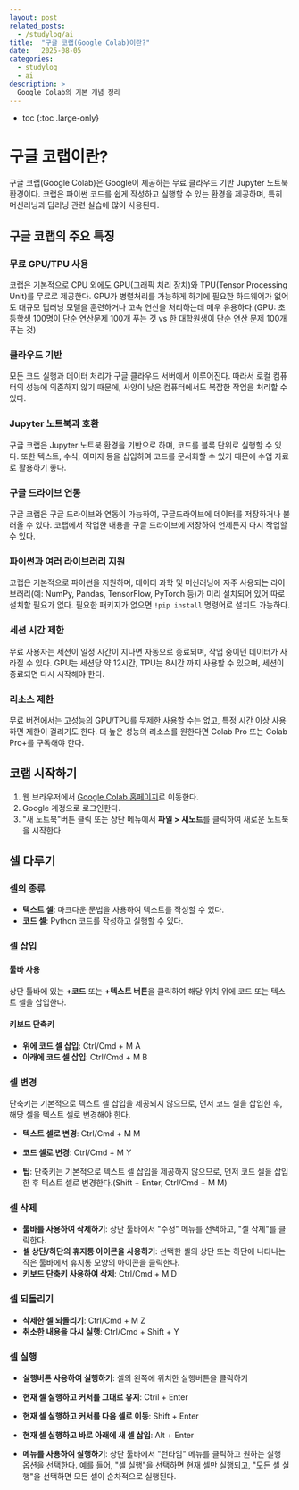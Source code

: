 ```yaml
---
layout: post
related_posts:
  - /studylog/ai
title:  "구글 코랩(Google Colab)이란?"
date:   2025-08-05
categories:
  - studylog
  - ai
description: >
  Google Colab의 기본 개념 정리
---
```

* toc
{:toc .large-only}

# 구글 코랩이란?
구글 코랩(Google Colab)은 Google이 제공하는 무료 클라우드 기반 Jupyter 노트북 환경이다. 코랩은 파이썬 코드를 쉽게 작성하고 실행할 수 있는 환경을 제공하며, 특히 머신러닝과 딥러닝 관련 실습에 많이 사용된다.

## 구글 코랩의 주요 특징
### 무료 GPU/TPU 사용
코랩은 기본적으로 CPU 외에도 GPU(그래픽 처리 장치)와 TPU(Tensor Processing Unit)를 무료로 제공한다.
GPU가 병렬처리를 가능하게 하기에 필요한 하드웨어가 없어도 대규모 딥러닝 모델을 훈련하거나 고속 연산을 처리하는데 매우 유용하다.(GPU: 초등학생 100명이 단순 연산문제 100개 푸는 것 vs 한 대학원생이 단순 연산 문제 100개 푸는 것)
### 클라우드 기반 
모든 코드 실행과 데이터 처리가 구글 클라우드 서버에서 이루어진다. 따라서 로컬 컴퓨터의 성능에 의존하지 않기 때문에, 사양이 낮은 컴퓨터에서도 복잡한 작업을 처리할 수 있다.
### Jupyter 노트북과 호환
구글 코랩은 Jupyter 노트북 환경을 기반으로 하며, 코드를 블록 단위로 실행할 수 있다. 또한 텍스트, 수식, 이미지 등을 삽입하여 코드를 문서화할 수 있기 때문에 수업 자료로 활용하기 좋다.
### 구글 드라이브 연동
구글 코랩은 구글 드라이브와 연동이 가능하여, 구글드라이브에 데이터를 저장하거나 불러올 수 있다. 코랩에서 작업한 내용을 구글 드라이브에 저장하여 언제든지 다시 작업할 수 있다.
### 파이썬과 여러 라이브러리 지원
코랩은 기본적으로 파이썬을 지원하며, 데이터 과학 및 머신러닝에 자주 사용되는 라이브러리(예: NumPy, Pandas, TensorFlow, PyTorch 등)가 미리 설치되어 있어 따로 설치할 필요가 없다. 필요한 패키지가 없으면 `!pip install` 명령어로 설치도 가능하다.
### 세션 시간 제한
무료 사용자는 세션이 일정 시간이 지나면 자동으로 종료되며, 작업 중이던 데이터가 사라질 수 있다. GPU는 세션당 약 12시간, TPU는 8시간 까지 사용할 수 있으며, 세션이 종료되면 다시 시작해야 한다.
### 리소스 제한
무료 버전에서는 고성능의 GPU/TPU를 무제한 사용할 수는 없고, 특정 시간 이상 사용하면 제한이 걸리기도 한다. 더 높은 성능의 리소스를 원한다면 Colab Pro 또는 Colab Pro+를 구독해야 한다.

## 코랩 시작하기
1. 웹 브라우저에서 [Google Colab 홈페이지](https://colab.research.google.com)로 이동한다.
2. Google 계정으로 로그인한다.
3. "새 노트북"버튼 클릭 또는 상단 메뉴에서 **파일 > 새노트**를 클릭하여 새로운 노트북을 시작한다.

## 셀 다루기
### 셀의 종류
* **텍스트 셀**: 마크다운 문법을 사용하여 텍스트를 작성할 수 있다.
* **코드 셀**: Python 코드를 작성하고 실행할 수 있다.
### 셀 삽입 
#### 툴바 사용
상단 툴바에 있는 **+코드** 또는 **+텍스트 버튼**을 클릭하여 해당 위치 위에 코드 또는 텍스트 셀을 삽입한다.
#### 키보드 단축키
* **위에 코드 셀 삽입**: Ctrl/Cmd + M A
* **아래에 코드 셀 삽입**: Ctrl/Cmd + M B
### 셀 변경
단축키는 기본적으로 텍스트 셀 삽입을 제공되지 않으므로, 먼저 코드 셀을 삽입한 후, 해당 셀을 텍스트 셀로 변경해야 한다.

* **텍스트 셀로 변경**: Ctrl/Cmd + M M
* **코드 셀로 변경**: Ctrl/Cmd + M Y

* **팁**: 단축키는 기본적으로 텍스트 셀 삽입을 제공하지 않으므로, 먼저 코드 셀을 삽입한 후 텍스트 셀로 변경한다.(Shift + Enter, Ctrl/Cmd + M M)
### 셀 삭제
* **툴바를 사용하여 삭제하기**: 상단 툴바에서 "수정" 메뉴를 선택하고, "셀 삭제"를 클릭한다.
* **셀 상단/하단의 휴지통 아이콘을 사용하기**: 선택한 셀의 상단 또는 하단에 나타나는 작은 툴바에서 휴지통 모양의 아이콘을 클릭한다.
* **키보드 단축키 사용하여 삭제**: Ctrl/Cmd + M D
### 셀 되돌리기
* **삭제한 셀 되돌리기**: Ctrl/Cmd + M Z
* **취소한 내용을 다시 실행**: Ctrl/Cmd + Shift + Y
### 셀 실행
* **실행버튼 사용하여 실행하기**: 셀의 왼쪽에 위치한 실행버튼을 클릭하기

* **현재 셀 실행하고 커서를 그대로 유지**: Ctril + Enter
* **현재 셀 실행하고 커서를 다음 셀로 이동**: Shift + Enter
* **현재 셀 실행하고 바로 아래에 새 셀 삽입**: Alt + Enter
  
* **메뉴를 사용하여 실행하기**: 상단 툴바에서 "런타임" 메뉴를 클릭하고 원하는 실행 옵션을 선택한다. 예를 들어, "셀 실행"을 선택하면 현재 셀만 실행되고, "모든 셀 실행"을 선택하면 모든 셀이 순차적으로 실행된다.